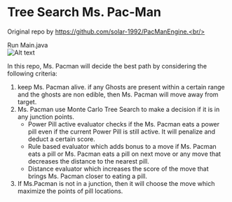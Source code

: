 # Tree Search Ms. Pac-Man
Original repo by https://github.com/solar-1992/PacManEngine.<br/>

Run Main.java<br/>
![Alt text](screenshot.png?raw=true "tree search Ms. pacman")


In this repo, Ms. Pacman will decide the best path by considering the following criteria:

1. keep Ms. Pacman alive. if any Ghosts are present within a certain range and the ghosts are non edible, then Ms. Pacman will move away from target.
2. Ms. Pacman use Monte Carlo Tree Search to make a decision if it is in any junction points.
    - Power Pill active evaluator checks if the Ms. Pacman eats a power pill even if the current Power Pill is still active. It will penalize and deduct a certain score.
    - Rule based evaluator which adds bonus to a move if Ms. Pacman eats a pill or Ms. Pacman eats a pill on next move or any move that decreases the distance to the nearest pill.
    - Distance evaluator which increases the score of the move that brings Ms. Pacman closer to eating a pill.
3. If Ms.Pacman is not in a junction, then it will choose the move which maximize the points of pill locations.
